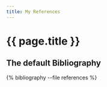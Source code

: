 ```yaml
---
title: My References
---
```


{{ page.title }}
================

The default Bibliography
------------------------

{% bibliography --file references %}
